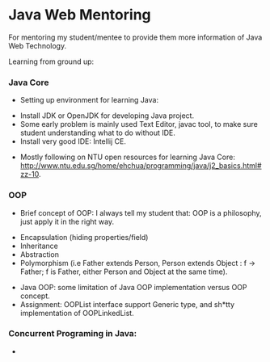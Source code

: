 # Java Web Mentoring

For mentoring my student/mentee to provide them more information of Java Web Technology.

Learning from ground up:

### Java Core
+ Setting up environment for learning Java:
* Install JDK or OpenJDK for developing Java project.
* Some early problem is mainly used Text Editor, javac tool, to make sure student understanding what to do without IDE.
* Install very good IDE: Intellij CE.

+ Mostly following on NTU open resources for learning Java Core: http://www.ntu.edu.sg/home/ehchua/programming/java/j2_basics.html#zz-10.


### OOP
* Brief concept of OOP: I always tell my student that: OOP is a philosophy, just apply it in the right way.
- Encapsulation (hiding properties/field)
- Inheritance
- Abstraction
- Polymorphism (i.e Father extends Person, Person extends Object : f -> Father; f is Father, either Person and Object at the same time).

* Java OOP: some limitation of Java OOP implementation versus OOP concept.
* Assignment: OOPList interface support Generic type, and sh*tty implementation of OOPLinkedList.

### Concurrent Programing in Java:
*